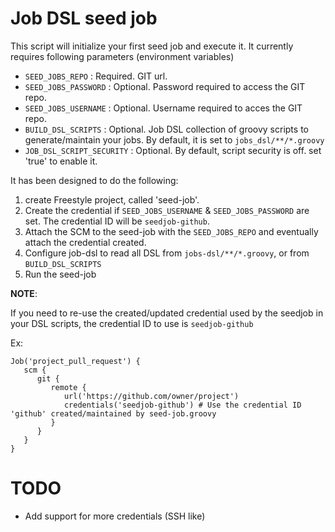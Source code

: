 # Job DSL seed job

This script will initialize your first seed job and execute it.
It currently requires following parameters (environment variables)

- `SEED_JOBS_REPO`          : Required. GIT url.
- `SEED_JOBS_PASSWORD`      : Optional. Password required to access the GIT repo. 
- `SEED_JOBS_USERNAME`      : Optional. Username required to acces the GIT repo.
- `BUILD_DSL_SCRIPTS`       : Optional. Job DSL collection of groovy scripts to generate/maintain your jobs. By default, it is set to `jobs_dsl/**/*.groovy`
- `JOB_DSL_SCRIPT_SECURITY` : Optional. By default, script security is off. set 'true' to enable it.

It has been designed to do the following:

1. create Freestyle project, called 'seed-job'.
2. Create the credential if `SEED_JOBS_USERNAME` & `SEED_JOBS_PASSWORD` are set. The credential ID will be `seedjob-github`.
3. Attach the SCM to the seed-job with the `SEED_JOBS_REPO` and eventually attach the credential created.
4. Configure job-dsl to read all DSL from  `jobs-dsl/**/*.groovy`, or from `BUILD_DSL_SCRIPTS`
5. Run the seed-job

**NOTE**:

If you need to re-use the created/updated credential used by the seedjob in your DSL scripts, the credential ID to use is `seedjob-github`

Ex:

    Job('project_pull_request') {
       scm {
          git {
             remote {
                url('https://github.com/owner/project')
                credentials('seedjob-github') # Use the credential ID 'github' created/maintained by seed-job.groovy
             }
          }
       }
    }


# TODO
- Add support for more credentials (SSH like)

